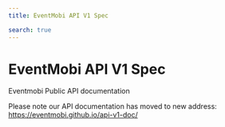 ```yaml
---
title: EventMobi API V1 Spec

search: true
---
```


# EventMobi API V1 Spec
Eventmobi Public API documentation

<aside class="warning">
Please note our API documentation has moved to new address: <a href="https://eventmobi.github.io/api-v1-doc/">https://eventmobi.github.io/api-v1-doc/</a>   
</aside>
